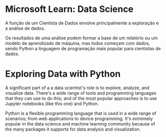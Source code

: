 # Microsoft Learn: Data Science

A função de um Cientista de Dados envolve principalmente a exploração e a análise de dados. 

Os resultados de uma análise podem formar a base de um relatório ou um modelo de aprendizado de máquina,
mas todos começam com dados, sendo Python a linguagem de programação mais popular para cientistas de dados.

# Exploring Data with Python

A significant part of a a data scientist's role is to explore, analyze, and visualize data. 
There's a wide range of tools and programming languages that they can use to do this; and of the most popular approaches is to use Jupyter notebooks (like this one) and Python.

Python is a flexible programming language that is used in a wide range of scenarios; from web applications to device programming. It's extremely popular in the data science and machine learning community because of the many packages it supports for data analysis and visualization.
